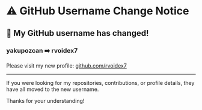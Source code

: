# ⚠️ GitHub Username Change Notice

## 🚨 My GitHub username has changed!

### **yakupozcan ➡️ rvoidex7**

Please visit my new profile: [github.com/rvoidex7](https://github.com/rvoidex7)

---

If you were looking for my repositories, contributions, or profile details, they have all moved to the new username.

Thanks for your understanding!
